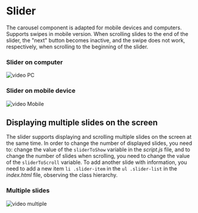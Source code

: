 # Slider

The carousel component is adapted for mobile devices and computers. Supports swipes in mobile version. When scrolling slides to the end of the slider, the "next" button becomes inactive, and the swipe does not work, respectively, when scrolling to the beginning of the slider.

### Slider on computer
![video PC](https://github.com/lizamarmysh/Scandiweb/blob/dev/img/1.gif)

### Slider on mobile device
![video Mobile](https://github.com/lizamarmysh/Scandiweb/blob/dev/img/2.gif)

## Displaying multiple slides on the screen

The slider supports displaying and scrolling multiple slides on the screen at the same time. In order to change the number of displayed slides, you need to: change the value of the `sliderToShow` variable in the _script.js_ file, and to change the number of slides when scrolling, you need to change the value of the `sliderToScroll` variable.
To add another slide with information, you need to add a new item `li .slider-item` in the `ul .slider-list` in the _index.html_ file, observing the class hierarchy.

### Multiple slides
![video multiple](https://github.com/lizamarmysh/Scandiweb/blob/dev/img/3.gif)

